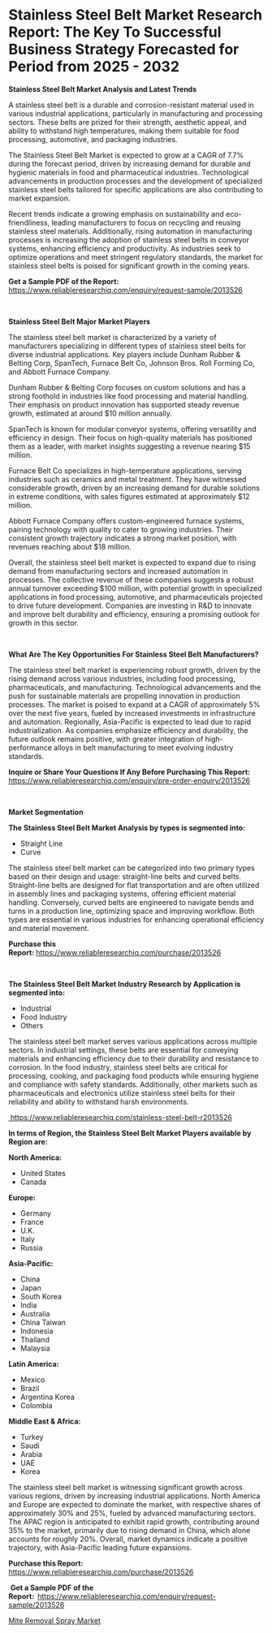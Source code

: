 <p><h1>Stainless Steel Belt Market Research Report: The Key To Successful Business Strategy Forecasted for Period from 2025 - 2032</h1></p><p><strong>Stainless Steel Belt Market Analysis and Latest Trends</strong></p>
<p><p>A stainless steel belt is a durable and corrosion-resistant material used in various industrial applications, particularly in manufacturing and processing sectors. These belts are prized for their strength, aesthetic appeal, and ability to withstand high temperatures, making them suitable for food processing, automotive, and packaging industries. </p><p>The Stainless Steel Belt Market is expected to grow at a CAGR of 7.7% during the forecast period, driven by increasing demand for durable and hygienic materials in food and pharmaceutical industries. Technological advancements in production processes and the development of specialized stainless steel belts tailored for specific applications are also contributing to market expansion. </p><p>Recent trends indicate a growing emphasis on sustainability and eco-friendliness, leading manufacturers to focus on recycling and reusing stainless steel materials. Additionally, rising automation in manufacturing processes is increasing the adoption of stainless steel belts in conveyor systems, enhancing efficiency and productivity. As industries seek to optimize operations and meet stringent regulatory standards, the market for stainless steel belts is poised for significant growth in the coming years.</p></p>
<p><strong>Get a Sample PDF of the Report:&nbsp;</strong> <a href="https://www.reliableresearchiq.com/enquiry/request-sample/2013526?utm_campaign=2379&utm_medium=2&utm_source=Github&utm_content=ia&utm_term=08022025&utm_id=stainless-steel-belt">https://www.reliableresearchiq.com/enquiry/request-sample/2013526</a></p>
<p>&nbsp;</p>
<p><strong>Stainless Steel Belt Major Market Players</strong></p>
<p><p>The stainless steel belt market is characterized by a variety of manufacturers specializing in different types of stainless steel belts for diverse industrial applications. Key players include Dunham Rubber & Belting Corp, SpanTech, Furnace Belt Co, Johnson Bros. Roll Forming Co, and Abbott Furnace Company.</p><p>Dunham Rubber & Belting Corp focuses on custom solutions and has a strong foothold in industries like food processing and material handling. Their emphasis on product innovation has supported steady revenue growth, estimated at around $10 million annually.</p><p>SpanTech is known for modular conveyor systems, offering versatility and efficiency in design. Their focus on high-quality materials has positioned them as a leader, with market insights suggesting a revenue nearing $15 million.</p><p>Furnace Belt Co specializes in high-temperature applications, serving industries such as ceramics and metal treatment. They have witnessed considerable growth, driven by an increasing demand for durable solutions in extreme conditions, with sales figures estimated at approximately $12 million.</p><p>Abbott Furnace Company offers custom-engineered furnace systems, pairing technology with quality to cater to growing industries. Their consistent growth trajectory indicates a strong market position, with revenues reaching about $18 million.</p><p>Overall, the stainless steel belt market is expected to expand due to rising demand from manufacturing sectors and increased automation in processes. The collective revenue of these companies suggests a robust annual turnover exceeding $100 million, with potential growth in specialized applications in food processing, automotive, and pharmaceuticals projected to drive future development. Companies are investing in R&D to innovate and improve belt durability and efficiency, ensuring a promising outlook for growth in this sector.</p></p>
<p>&nbsp;</p>
<p><strong>What Are The Key Opportunities For Stainless Steel Belt Manufacturers?</strong></p>
<p><p>The stainless steel belt market is experiencing robust growth, driven by the rising demand across various industries, including food processing, pharmaceuticals, and manufacturing. Technological advancements and the push for sustainable materials are propelling innovation in production processes. The market is poised to expand at a CAGR of approximately 5% over the next five years, fueled by increased investments in infrastructure and automation. Regionally, Asia-Pacific is expected to lead due to rapid industrialization. As companies emphasize efficiency and durability, the future outlook remains positive, with greater integration of high-performance alloys in belt manufacturing to meet evolving industry standards.</p></p>
<p><strong>Inquire or Share Your Questions If Any Before Purchasing This Report:</strong> <a href="https://www.reliableresearchiq.com/enquiry/pre-order-enquiry/2013526?utm_campaign=2379&utm_medium=2&utm_source=Github&utm_content=ia&utm_term=08022025&utm_id=stainless-steel-belt">https://www.reliableresearchiq.com/enquiry/pre-order-enquiry/2013526</a></p>
<p>&nbsp;</p>
<p><strong>Market Segmentation</strong></p>
<p><strong>The Stainless Steel Belt Market Analysis by types is segmented into:</strong></p>
<p><ul><li>Straight Line</li><li>Curve</li></ul></p>
<p><p>The stainless steel belt market can be categorized into two primary types based on their design and usage: straight-line belts and curved belts. Straight-line belts are designed for flat transportation and are often utilized in assembly lines and packaging systems, offering efficient material handling. Conversely, curved belts are engineered to navigate bends and turns in a production line, optimizing space and improving workflow. Both types are essential in various industries for enhancing operational efficiency and material movement.</p></p>
<p><strong>Purchase this Report:&nbsp;</strong><a href="https://www.reliableresearchiq.com/purchase/2013526?utm_campaign=2379&utm_medium=2&utm_source=Github&utm_content=ia&utm_term=08022025&utm_id=stainless-steel-belt">https://www.reliableresearchiq.com/purchase/2013526</a></p>
<p>&nbsp;</p>
<p><strong>The Stainless Steel Belt Market Industry Research by Application is segmented into:</strong></p>
<p><ul><li>Industrial</li><li>Food Industry</li><li>Others</li></ul></p>
<p><p>The stainless steel belt market serves various applications across multiple sectors. In industrial settings, these belts are essential for conveying materials and enhancing efficiency due to their durability and resistance to corrosion. In the food industry, stainless steel belts are critical for processing, cooking, and packaging food products while ensuring hygiene and compliance with safety standards. Additionally, other markets such as pharmaceuticals and electronics utilize stainless steel belts for their reliability and ability to withstand harsh environments.</p></p>
<p><a href="https://www.reliableresearchiq.com/stainless-steel-belt-r2013526?utm_campaign=2379&utm_medium=2&utm_source=Github&utm_content=ia&utm_term=08022025&utm_id=stainless-steel-belt">&nbsp;https://www.reliableresearchiq.com/stainless-steel-belt-r2013526</a></p>
<p><strong>In terms of Region, the Stainless Steel Belt Market Players available by Region are:</strong></p>
<p>
    <p> <strong> North America: </strong>
        <ul>
            <li>United States</li>
            <li>Canada</li>
        </ul>
        </p> 
    <p> <strong> Europe: </strong>
        <ul>
            <li>Germany</li>
            <li>France</li>
            <li>U.K.</li>
            <li>Italy</li>
            <li>Russia</li>
        </ul>
        </p> 
    <p> <strong> Asia-Pacific: </strong>
        <ul>
            <li>China</li>
            <li>Japan</li>
            <li>South Korea</li>
            <li>India</li>
            <li>Australia</li>
            <li>China Taiwan</li>
            <li>Indonesia</li>
            <li>Thailand</li>
            <li>Malaysia</li>
        </ul>
        </p> 
    <p> <strong> Latin America: </strong>
        <ul>
            <li>Mexico</li>
            <li>Brazil</li>
            <li>Argentina Korea</li>
            <li>Colombia</li>
        </ul>
        </p> 
    <p> <strong> Middle East & Africa: </strong>
        <ul>
            <li>Turkey</li>
            <li>Saudi</li>
            <li>Arabia</li>
            <li>UAE</li>
            <li>Korea</li>
        </ul>
    </p>
    </p>
<p><p>The stainless steel belt market is witnessing significant growth across various regions, driven by increasing industrial applications. North America and Europe are expected to dominate the market, with respective shares of approximately 30% and 25%, fueled by advanced manufacturing sectors. The APAC region is anticipated to exhibit rapid growth, contributing around 35% to the market, primarily due to rising demand in China, which alone accounts for roughly 20%. Overall, market dynamics indicate a positive trajectory, with Asia-Pacific leading future expansions.</p></p>
<p><strong>Purchase this Report: </strong><a href="https://www.reliableresearchiq.com/purchase/2013526?utm_campaign=2379&utm_medium=2&utm_source=Github&utm_content=ia&utm_term=08022025&utm_id=stainless-steel-belt">https://www.reliableresearchiq.com/purchase/2013526</a></p>
<p>&nbsp;<strong>Get a Sample PDF of the Report:&nbsp;&nbsp;</strong><a href="https://www.reliableresearchiq.com/enquiry/request-sample/2013526?utm_campaign=2379&utm_medium=2&utm_source=Github&utm_content=ia&utm_term=08022025&utm_id=stainless-steel-belt">https://www.reliableresearchiq.com/enquiry/request-sample/2013526</a></p>
<p><strong></strong></p>
<p><p><a href="https://github.com/lisaeichler20775/Market-Research-Report-List-1/blob/main/mite-removal-spray-market.md?utm_campaign=2379&utm_medium=2&utm_source=Github&utm_content=ia&utm_term=08022025&utm_id=stainless-steel-belt">Mite Removal Spray Market</a></p></p>